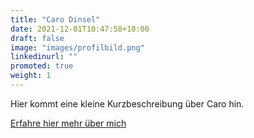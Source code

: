 ```yaml
---
title: "Caro Dinsel"
date: 2021-12-01T10:47:58+10:00
draft: false
image: "images/profilbild.png"
linkedinurl: ""
promoted: true
weight: 1
---
```


Hier kommt eine kleine Kurzbeschreibung über Caro hin.

[Erfahre hier mehr über mich](/about/)